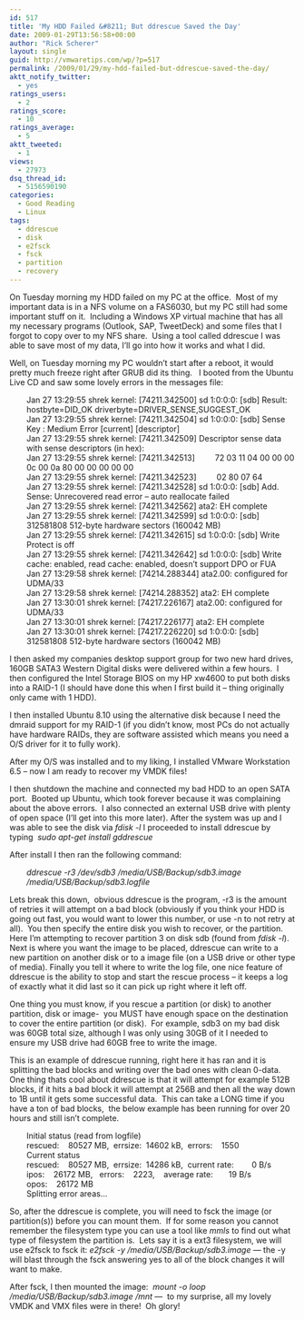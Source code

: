 ```yaml
---
id: 517
title: 'My HDD Failed &#8211; But ddrescue Saved the Day'
date: 2009-01-29T13:56:58+00:00
author: "Rick Scherer"
layout: single
guid: http://vmwaretips.com/wp/?p=517
permalink: /2009/01/29/my-hdd-failed-but-ddrescue-saved-the-day/
aktt_notify_twitter:
  - yes
ratings_users:
  - 2
ratings_score:
  - 10
ratings_average:
  - 5
aktt_tweeted:
  - 1
views:
  - 27973
dsq_thread_id:
  - 5156590190
categories:
  - Good Reading
  - Linux
tags:
  - ddrescue
  - disk
  - e2fsck
  - fsck
  - partition
  - recovery
---
```

On Tuesday morning my HDD failed on my PC at the office.  Most of my important data is in a NFS volume on a FAS6030, but my PC still had some important stuff on it.  Including a Windows XP virtual machine that has all my necessary programs (Outlook, SAP, TweetDeck) and some files that I forgot to copy over to my NFS share.  Using a tool called ddrescue I was able to save most of my data, I&#8217;ll go into how it works and what I did.

<!--more-->

Well, on Tuesday morning my PC wouldn&#8217;t start after a reboot, it would pretty much freeze right after GRUB did its thing.   I booted from the Ubuntu Live CD and saw some lovely errors in the messages file:

<p style="padding-left: 30px;">
  Jan 27 13:29:55 shrek kernel: [74211.342500] sd 1:0:0:0: [sdb] Result: hostbyte=DID_OK driverbyte=DRIVER_SENSE,SUGGEST_OK<br /> Jan 27 13:29:55 shrek kernel: [74211.342504] sd 1:0:0:0: [sdb] Sense Key : Medium Error [current] [descriptor]<br /> Jan 27 13:29:55 shrek kernel: [74211.342509] Descriptor sense data with sense descriptors (in hex):<br /> Jan 27 13:29:55 shrek kernel: [74211.342513]         72 03 11 04 00 00 00 0c 00 0a 80 00 00 00 00 00<br /> Jan 27 13:29:55 shrek kernel: [74211.342523]         02 80 07 64<br /> Jan 27 13:29:55 shrek kernel: [74211.342528] sd 1:0:0:0: [sdb] Add. Sense: Unrecovered read error &#8211; auto reallocate failed<br /> Jan 27 13:29:55 shrek kernel: [74211.342562] ata2: EH complete<br /> Jan 27 13:29:55 shrek kernel: [74211.342599] sd 1:0:0:0: [sdb] 312581808 512-byte hardware sectors (160042 MB)<br /> Jan 27 13:29:55 shrek kernel: [74211.342615] sd 1:0:0:0: [sdb] Write Protect is off<br /> Jan 27 13:29:55 shrek kernel: [74211.342642] sd 1:0:0:0: [sdb] Write cache: enabled, read cache: enabled, doesn&#8217;t support DPO or FUA<br /> Jan 27 13:29:58 shrek kernel: [74214.288344] ata2.00: configured for UDMA/33<br /> Jan 27 13:29:58 shrek kernel: [74214.288352] ata2: EH complete<br /> Jan 27 13:30:01 shrek kernel: [74217.226167] ata2.00: configured for UDMA/33<br /> Jan 27 13:30:01 shrek kernel: [74217.226177] ata2: EH complete<br /> Jan 27 13:30:01 shrek kernel: [74217.226220] sd 1:0:0:0: [sdb] 312581808 512-byte hardware sectors (160042 MB)
</p>

I then asked my companies desktop support group for two new hard drives, 160GB SATA3 Western Digital disks were delivered within a few hours.  I then configured the Intel Storage BIOS on my HP xw4600 to put both disks into a RAID-1 (I should have done this when I first build it &#8211; thing originally only came with 1 HDD).

I then installed Ubuntu 8.10 using the alternative disk because I need the dmraid support for my RAID-1 (if you didn&#8217;t know, most PCs do not actually have hardware RAIDs, they are software assisted which means you need a O/S driver for it to fully work).

After my O/S was installed and to my liking, I installed VMware Workstation 6.5 &#8211; now I am ready to recover my VMDK files!

I then shutdown the machine and connected my bad HDD to an open SATA port.  Booted up Ubuntu, which took forever because it was complaining about the above errors.  I also connected an external USB drive with plenty of open space (I&#8217;ll get into this more later). After the system was up and I was able to see the disk via _fdisk -l_ I proceeded to install ddrescue by typing  _sudo apt-get install gddrescue_

After install I then ran the following command:

<p style="padding-left: 30px;">
  <em>ddrescue -r3 /dev/sdb3 /media/USB/Backup/sdb3.image /media/USB/Backup/sdb3.logfile</em>
</p>

Lets break this down,  obvious ddrescue is the program, -r3 is the amount of retries it will attempt on a bad block (obviously if you think your HDD is going out fast, you would want to lower this number, or use -n to not retry at all).  You then specify the entire disk you wish to recover, or the partition. Here I&#8217;m attempting to recover partition 3 on disk sdb (found from _fdisk -l_). Next is where you want the image to be placed, ddrescue can write to a new partition on another disk or to a image file (on a USB drive or other type of media). Finally you tell it where to write the log file, one nice feature of ddrescue is the ability to stop and start the rescue process &#8211; it keeps a log of exactly what it did last so it can pick up right where it left off.

One thing you must know, if you rescue a partition (or disk) to another partition, disk or image-  you MUST have enough space on the destination to cover the entire partition (or disk).  For example, sdb3 on my bad disk was 60GB total size, although I was only using 30GB of it I needed to ensure my USB drive had 60GB free to write the image.

This is an example of ddrescue running, right here it has ran and it is splitting the bad blocks and writing over the bad ones with clean 0-data.  One thing thats cool about ddrescue is that it will attempt for example 512B blocks, if it hits a bad block it will attempt at 256B and then all the way down to 1B until it gets some successful data.  This can take a LONG time if you have a ton of bad blocks,  the below example has been running for over 20 hours and still isn&#8217;t complete.

<p style="padding-left: 30px;">
  Initial status (read from logfile)<br /> rescued:    80527 MB,  errsize:  14602 kB,  errors:    1550<br /> Current status<br /> rescued:    80527 MB,  errsize:  14286 kB,  current rate:        0 B/s<br /> ipos:    26172 MB,   errors:    2223,    average rate:       19 B/s<br /> opos:    26172 MB<br /> Splitting error areas&#8230;
</p>

So, after the ddrescue is complete, you will need to fsck the image (or partition(s)) before you can mount them.  If for some reason you cannot remember the filesystem type you can use a tool like _mmls_ to find out what type of filesystem the partition is.  Lets say it is a ext3 filesystem, we will use e2fsck to fsck it: _e2fsck -y /media/USB/Backup/sdb3.image_ &#8212; the -y will blast through the fsck answering yes to all of the block changes it will want to make.

After fsck, I then mounted the image:  _mount -o loop /media/USB/Backup/sdb3.image /mnt_ &#8212;  to my surprise, all my lovely VMDK and VMX files were in there!  Oh glory!

<p style="padding-left: 120px;">